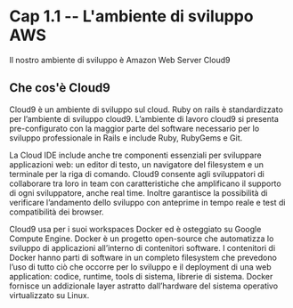 # <a name="01-01"></a> Cap 1.1 -- L'ambiente di sviluppo AWS

Il nostro ambiente di sviluppo è Amazon Web Server Cloud9




## Che cos'è Cloud9

Cloud9 è un ambiente di sviluppo sul cloud. Ruby on rails è standardizzato per l’ambiente di sviluppo cloud9. 
L’ambiente di lavoro cloud9 si presenta pre-configurato con la maggior parte del software necessario per lo sviluppo professionale in Rails e include Ruby, RubyGems e Git. 

La Cloud IDE include anche tre componenti essenziali per sviluppare applicazioni web: un editor di testo, un navigatore del filesystem e un terminale per la riga di comando. 
Cloud9 consente agli sviluppatori di collaborare tra loro in team con caratteristiche che amplificano il supporto di ogni sviluppatore, anche real time. 
Inoltre garantisce la possibilità di verificare l’andamento dello sviluppo con anteprime  in tempo reale e test di compatibilità dei browser. 

Cloud9 usa per i suoi workspaces Docker ed è osteggiato su Google Compute Engine. Docker è un progetto open-source che automatizza lo sviluppo di applicazioni all’interno di contenitori software. I contenitori di Docker hanno parti di software in un completo filesystem che prevedono l’uso di tutto ciò che occorre per lo sviluppo e il deployment di una web application: codice, runtime, tools di sistema, librerie di sistema. Docker fornisce un addizionale layer astratto dall’hardware del sistema operativo virtualizzato su Linux.
